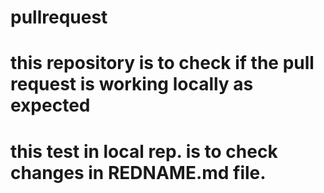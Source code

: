 # pullrequest
# this repository is to check if the pull request is working locally as expected

# this test in local rep. is to check changes in REDNAME.md file.
